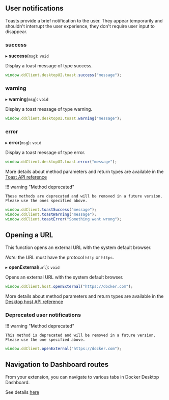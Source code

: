 ## User notifications

Toasts provide a brief notification to the user. They appear temporarily and
shouldn't interrupt the user experience, they don't require user input to disappear.

### success

▸ **success**(`msg`): `void`

Display a toast message of type success.

```typescript
window.ddClient.desktopUI.toast.success("message");
```

### warning

▸ **warning**(`msg`): `void`

Display a toast message of type warning.

```typescript
window.ddClient.desktopUI.toast.warning("message");
```
### error

▸ **error**(`msg`): `void`

Display a toast message of type error.

```typescript
window.ddClient.desktopUI.toast.error("message");
```

More details about method parameters and return types are available in the [Toast API reference](reference/interfaces/toast.Toast.md)

!!! warning "Method deprecated"

    These methods are deprecated and will be removed in a future version. Please use the ones specified above.

```typescript
window.ddClient.toastSuccess("message");
window.ddClient.toastWarning("message");
window.ddClient.toastError("Something went wrong");
```

## Opening a URL

This function opens an external URL with the system default browser.

_Note:_ the URL must have the protocol `http` or `https`.

▸ **openExternal**(`url`): `void`

Opens an external URL with the system default browser.

```typescript
window.ddClient.host.openExternal("https://docker.com");
```

More details about method parameters and return types are available in the [Desktop host API reference](reference/interfaces/host.Host.md)

### Deprecated user notifications

!!! warning "Method deprecated"

    This method is deprecated and will be removed in a future version. Please use the one specified above.

```typescript
window.ddClient.openExternal("https://docker.com");
```

## Navigation to Dashboard routes

From your extension, you can navigate to various tabs in Docker Desktop Dashboard.

See details [here](dashboard-routes-navigation.md)
